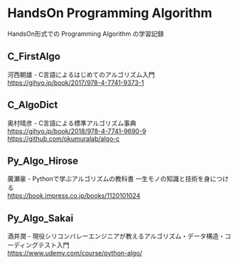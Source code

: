 # HandsOn Programming Algorithm

HandsOn形式での Programming Algorithm の学習記録  


## C_FirstAlgo

河西朝雄 - C言語によるはじめてのアルゴリズム入門  
https://gihyo.jp/book/2017/978-4-7741-9373-1  


## C_AlgoDict

奥村晴彦 - C言語による標準アルゴリズム事典  
https://gihyo.jp/book/2018/978-4-7741-9690-9  
https://github.com/okumuralab/algo-c  


## Py_Algo_Hirose

廣瀬豪 - Pythonで学ぶアルゴリズムの教科書 一生モノの知識と技術を身につける  
https://book.impress.co.jp/books/1120101024  


## Py_Algo_Sakai

酒井潤 - 現役シリコンバレーエンジニアが教えるアルゴリズム・データ構造・コーディングテスト入門   
https://www.udemy.com/course/python-algo/  

